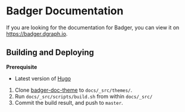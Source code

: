 # Badger Documentation

If you are looking for the documentation for Badger, you can view it on
https://badger.dgraph.io.

## Building and Deploying

**Prerequisite**

* Latest version of [Hugo](http://gohugo.io/)

1. Clone [badger-doc-theme](https://github.com/dgraph-io/badger-doc-theme) to
`docs/_src/themes/`.
2. Run `docs/_src/scripts/build.sh` from within `docs/_src/`
3. Commit the build result, and push to `master`.
